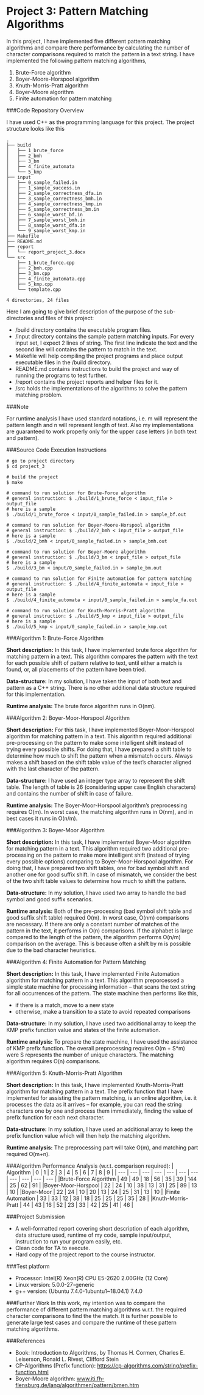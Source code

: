 # Project 3: Pattern Matching Algorithms

In this project, I have implemented five different pattern matching algorithms and compare there performance by calculating the number of character comparisons required to match the pattern in a text string. I have implemented the following pattern matching algorithms,

1. Brute-Force algorithm
2. Boyer-Moore-Horspool algorithm
3. Knuth-Morris-Pratt algorithm
4. Boyer-Moore algorithm
5. Finite automation for pattern matching

###Code Repository Overview

I have used C++ as the programming language for this project. The project structure looks like this

```
.
├── build
│   ├── 1_brute_force
│   ├── 2_bmh
│   ├── 3_bm
│   ├── 4_finite_automata
│   └── 5_kmp
├── input
│   ├── 0_sample_failed.in
│   ├── 1_sample_success.in
│   ├── 2_sample_correctness_dfa.in
│   ├── 3_sample_correctness_bmh.in
│   ├── 4_sample_correctness_kmp.in
│   ├── 5_sample_correctness_bm.in
│   ├── 6_sample_worst_bf.in
│   ├── 7_sample_worst_bmh.in
│   ├── 8_sample_worst_dfa.in
│   └── 9_sample_worst_kmp.in
├── Makefile
├── README.md
├── report
│   └── report_project_3.docx
└── src
    ├── 1_brute_force.cpp
    ├── 2_bmh.cpp
    ├── 3_bm.cpp
    ├── 4_finite_automata.cpp
    ├── 5_kmp.cpp
    └── template.cpp

4 directories, 24 files
```

Here I am going to give brief description of the purpose of the sub-directories and files of this project:
* /build directory contains the executable program files.
* /input directory contains the sample pattern matching inputs. For every input set, I expect 2 lines of string. The first line indicate the text and the second line will contains the pattern to match in the text.
* Makefile will help compiling the project programs and place output executable files in the /build directory.
* README.md contains instructions to build the project and way of running the programs to test further.
* /report contains the project reports and helper files for it.
* /src holds the implementations of the algorithms to solve the pattern matching problem.

###Note

For runtime analysis I have used standard notations, i.e. m will represent the pattern length and n will represent length of text. Also my implementations are guaranteed to work properly only for the upper case letters (in both text and pattern).

###Source Code Execution Instructions
```
# go to project directory
$ cd project_3

# build the project
$ make

# command to run solution for Brute-Force algorithm
# general instruction: $ ./build/1_brute_force < input_file > output_file
# here is a sample
$ ./build/1_brute_force < input/0_sample_failed.in > sample_bf.out

# command to run solution for Boyer-Moore-Horspool algorithm
# general instruction: $ ./build/2_bmh < input_file > output_file
# here is a sample
$ ./build/2_bmh < input/0_sample_failed.in > sample_bmh.out

# command to run solution for Boyer-Moore algorithm
# general instruction: $ ./build/3_bm < input_file > output_file
# here is a sample
$ ./build/3_bm < input/0_sample_failed.in > sample_bm.out

# command to run solution for Finite automation for pattern matching
# general instruction: $ ./build/4_finite_automata < input_file > output_file
# here is a sample
$ ./build/4_finite_automata < input/0_sample_failed.in > sample_fa.out

# command to run solution for Knuth-Morris-Pratt algorithm
# general instruction: $ ./build/5_kmp < input_file > output_file
# here is a sample
$ ./build/5_kmp < input/0_sample_failed.in > sample_kmp.out
```

###Algorithm 1: Brute-Force Algorithm

**Short description:** In this task, I have implemented brute force algorithm for matching pattern in a text. This algorithm compares the pattern with the text for each possible shift of pattern relative to text, until either a match is found, or, all placements of the pattern have been tried.

**Data-structure:** In my solution, I have taken the input of both text and pattern as a C++ string. There is no other additional data structure required for this implementation.

**Runtime analysis:** The brute force algorithm runs in O(nm).

###Algorithm 2: Boyer-Moor-Horspool Algorithm

**Short description:** For this task, I have implemented Boyer-Moor-Horspool algorithm for matching pattern in a text. This algorithm required additional pre-processing on the pattern to make some intelligent shift instead of trying every possible shifts. For doing that, I have prepared a shift table to determine how much to shift the pattern when a mismatch occurs. Always makes a shift based on the shift table value of the text’s character aligned with the last character of the pattern.

**Data-structure:** I have used an integer type array to represent the shift table. The length of table is 26 (considering upper case English characters) and contains the number of shift in case of failure.

**Runtime analysis:** The Boyer-Moor-Horspool algorithm’s preprocessing requires O(m). In worst case, the matching algorithm runs in O(nm), and in best cases it runs in O(n/m).

###Algorithm 3: Boyer-Moor Algorithm

**Short description:** In this task, I have implemented Boyer-Moor algorithm for matching pattern in a text. This algorithm required two additional pre-processing on the pattern to make more intelligent shift (instead of trying every possible options) comparing to Boyer-Moor-Horspool algorithm. For doing that, I have prepared two shift tables, one for bad symbol shift and another one for good suffix shift. In case of mismatch, we consider the best of the two shift table values to determine how much to shift the pattern.

**Data-structure:** In my solution, I have used two array to handle the bad symbol and good suffix scenarios.

**Runtime analysis:** Both of the pre-processing (bad symbol shift table and good suffix shift table) required O(m). In worst case, O(nm) comparisons are necessary. If there are only a constant number of matches of the pattern in the text, it performs in O(n) comparisons. If the alphabet is large compared to the length of the pattern, the algorithm performs O(n/m) comparison on the average. This is because often a shift by m is possible due to the bad character heuristics.

###Algorithm 4: Finite Automation for Pattern Matching

**Short description:** In this task, I have implemented Finite Automation algorithm for matching pattern in a text. This algorithm preporcessed a simple state machine for processing information – that scans the text string for all occurrences of the pattern. The state machine then performs like this,
* if there is a match, move to a new state
* otherwise, make a transition to a state to avoid repeated comparisons

**Data-structure:** In my solution, I have used two additional array to keep the KMP prefix function value and states of the finite automation.

**Runtime analysis:** To prepare the state machine, I have used the assistance of KMP prefix function. The overall preprocessing requires O(m + S*m) were S represents the number of unique characters. The matching algorithm requires O(n) comparisons.

###Algorithm 5: Knuth-Morris-Pratt Algorithm

**Short description:** In this task, I have implemented Knuth-Morris-Pratt algorithm for matching pattern in a text. The prefix function that I have implemented for assisting the pattern matching, is an online algorithm, i.e. it processes the data as it arrives – for example, you can read the string characters one by one and process them immediately, finding the value of prefix function for each next character.

**Data-structure:** In my solution, I have used an additional array to keep the prefix function value which will then help the matching algorithm.

**Runtime analysis:** The preprocessing part will take O(m), and matching part required O(m+n).

###Algorithm Performance Analysis (w.r.t. comparison required):
| Algorithm               | 0 | 1 | 2 | 3 | 4 | 5 | 6 | 7 | 8 | 9 |
| ---                     | --- | --- | --- | --- | --- | --- | --- | --- | --- | --- |
|Brute-Force Algorithm    | 49 | 49 | 18 | 56 | 35 | 39 | 144 | 25 | 62 | 91 |
|Boyer-Moor-Horspool      | 22 | 24 | 10 | 38 | 13 | 31 | 25 | 89 | 13 | 10 |
|Boyer-Moor               | 22 | 24 | 10 | 20 | 13 | 24 | 25 | 31 | 13 | 10 |
|Finite Automation        | 33 | 33 | 12 | 38 | 18 | 25 | 25 | 25 | 35 | 28 |
|Knuth-Morris-Pratt       | 44 | 43 | 16 | 52 | 23 | 33 | 42 | 25 | 41 | 46 |

###Project Submission

* A well-formatted report covering short description of each algorithm, data structure used, runtime of my code, sample input/output, instruction to run your program easily, etc.
* Clean code for TA to execute.
* Hard copy of the project report to the course instructor.

###Test platform
* Processor: Intel(R) Xeon(R) CPU E5-2620 2.00GHz (12 Core)
* Linux version: 5.0.0-27-generic
* g++ version: (Ubuntu 7.4.0-1ubuntu1~18.04.1) 7.4.0

###Further Work
In this work, my intention was to compare the performance of different pattern matching algorithms w.r.t. the required character comparisons to find the the match. It is further possible to generate large test cases and compare the runtime of these pattern matching algorithms.

###References
* Book: Introduction to Algorithms, by Thomas H. Cormen, Charles E. Leiserson, Ronald L. Rivest, Clifford Stein
* CP-Algorithms (Prefix function): https://cp-algorithms.com/string/prefix-function.html
* Boyer-Moore algorithm: www.iti.fh-flensburg.de/lang/algorithmen/pattern/bmen.htm